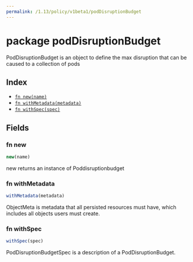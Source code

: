 ```yaml
---
permalink: /1.13/policy/v1beta1/podDisruptionBudget
---
```


# package podDisruptionBudget

PodDisruptionBudget is an object to define the max disruption that can be caused to a collection of pods

## Index

* [`fn new(name)`](#fn-new)
* [`fn withMetadata(metadata)`](#fn-withmetadata)
* [`fn withSpec(spec)`](#fn-withspec)

## Fields

### fn new

```ts
new(name)
```

new returns an instance of Poddisruptionbudget

### fn withMetadata

```ts
withMetadata(metadata)
```

ObjectMeta is metadata that all persisted resources must have, which includes all objects users must create.

### fn withSpec

```ts
withSpec(spec)
```

PodDisruptionBudgetSpec is a description of a PodDisruptionBudget.